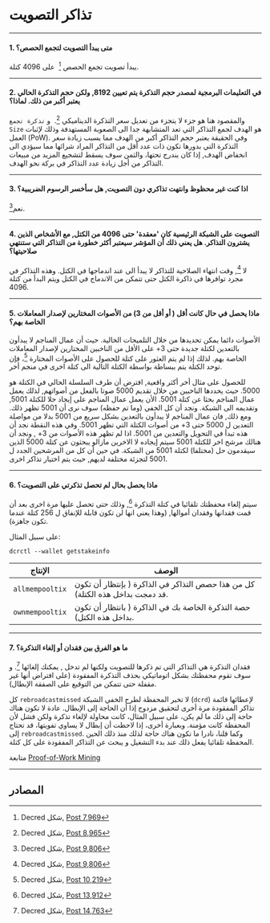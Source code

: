 # تذاكر التصويت

---

#### 1. متى يبدأ التصويت لتجمع الحصص؟

يبدأ تصويت تجمع الحصص [^7969]  على 4096 كتلة.

---

#### 2. في التعليمات البرمجية لمصدر حجم التذكرة يتم تعيين 8192, ولكن حجم التذكرة الحالي يعتبر أكبر من ذلك. لماذا؟

والمقصود هنا هو جزء لا يتجزء من تعديل سعر التذكرة الديناميكي [^8965].  و `تذكرة تجمع Size` هو الهدف لجمع التذاكر التي تعد المتشابهة جدا الى الصعوبة المستهدفة وذلك لإثبات العمل (PoW). وفي الحقيقة يعتبر حجم التذاكر أكبر من الهدف مما يسبب زيادة سعر التذكرة التي بدورها تكون ذات عدد أقل من التذاكر المراد شرائها مما سيؤدي الى انخفاض الهدف, إذا كان يندرج تحتها، والثمن سوف يسقط لتشجيع المزيد من مبيعات التذاكر من أجل زيادة عدد التذاكر في بركة نحو الهدف.

---

#### 3. اذا كنت غير محظوظ وانتهت تذاكري دون التصويت, هل سأخسر الرسوم الضريبية؟

نعم[^9806].

---

#### 4. التصويت على الشبكة الرئيسية كان 'معقدة' حتى 4096 من الكتل, مع الأشخاص الذين يشترون التذاكر. هل يعني ذلك أن المؤشر سيعتبر أكثر خطورة من التذاكر التي ستنتهي صلاحيتها؟

 لا [^9806], وقت انتهاء الصلاحية للتذاكر لا يبدأ الى عند اندماجها في الكتل. وهذه التذاكر في مجرد توافرها في ذاكرة الكتل حتى  تتمكن من الاندماج في الكتل ويتم البدأ من كتلة 4096.

---

#### 5. ماذا يحصل في حال كانت أقل ( أو أقل من 3) من الأصوات المختارين لإصدار المعاملات الخاصة بهم؟

الأصوات دائما يمكن تحديدها من خلال التلميحات الخالية. حيث أن عمال المناجم لا يبدأون بالتعدين لكتلة جديدة  حتى 3+ على الأقل من الناخبين المختارين لإصدار المعاملات الخاصة بهم. لذلك إذا لم يتم العثور على كتلة للحصول على الأصوات المختارة  [^ 10219]، فإن توحد الكتلة يتم ببساطة بواسطة الكتلة التالية الى كتلة اخرى في منجم أخر.

للحصول على مثال أخر أكثر واقعية, افترض أن طرف السلسلة الحالي في الكتلة هو 5000. حيث يحددها الناخبين  من خلال تقديم 5000 صوتا بالفعل من أصواتهم, لذلك يعمل عمال المناجم بحثا عن كتلة 5001. الأن يعمل عمال المناجم على إيجاد حلا للكتلة 5001, وتقديمه الى الشبكة. ونجد أن كل الخفي (وما تم حفظه) سوف نرى أن 5001 تظهر ذلك. ومع ذلك, فان عمال المناجم لا يبدأون بالتعدين بشكل سريع من 5001 بدلا من مواصلة التعدين ل 5000 حتى 3+ من أصوات الكتلة التي تظهر 5001. وفي هذه النقطة نجد أن هذه تبدأ في التحويل والتعدين من 5001.  اذا لم تظهر هذه الأصوات من 3+ , ونجد أن هنالك مرشح اخر للكتلة 5001 سيتم إيجاده لا الاخرين مازالو يبحثون عن كتلة 5000 الذين سيقدمون حل (مختلفا) لكتلة 5001 من الشبكة. في حين أن كل من المرشحين الجدد ل 5001 لتجزئة مختلفة لديهم, حيث يتم اختيار تذاكر اخرى.

---

#### 6. ماذا يحصل بحال لم تحصل تذكرتي على التصويت؟

سيتم إلغاء محفظتك تلقائيا في كتلة التذكرة [^13912],  وذلك حتى تحصل عليها مرة اخرى بعد أن قمت فقدانها وفقدان أموالها, (وهذا يعني انها لن تكون قابلة للإنفاق ل 256 كتلة عندما تكون جاهزة). 

على سبيل المثال:

```no-highlight
dcrctl --wallet getstakeinfo
```

الإنتاج          | الوصف
---             |---
`allmempooltix` | كل من هذا حصص التذاكر في الذاكرة ( بإنتظار أن تكون قد دمجت بداخل هذه الكتلة). 
`ownmempooltix` | حصة التذكرة الخاصة بك في الذاكرة ( بانتظار أن تكون بداخل هذه الكتل).

---

#### 7. ما هو الفرق بين فقدان أو إلغاء التذكرة؟

فقدان التذكرة هي التذاكر التي تم ذكرها للتصويت ولكنها لم تدخل , يمكنك إلغائها [^14763]. و سوف تقوم محفظتك بشكل اتوماتيكي بحذف التذكرة المفقودة (على افتراض أنها غير مقفلة حتى تتمكن من التوقيع على الصفقة الإبطال).

كل `rebroadcastmissed` لا تخبر المحفظة لطرح الخفي الشبكة (`dcrd`) لإعطائها قائمة تذاكر المفقودة مرة أخرى لتحقيق مزدوج إذا أن الحاجة إلى الإبطال. عادة لا تكون هناك حاجة إلى ذلك ما لم يكن، على سبيل المثال، كانت محاولة لإلغاء تذكرة ولكن فشل لأن المحفظة كانت مؤمنة. وبعبارة أخرى، إذا لاحظت أن إبطال لا يساوي تفويتها، قد تحتاج إلى `rebroadcastmissed`. وكما قلنا، نادرا ما تكون هناك حاجة لذلك منذ ذلك الحين المحفظة تلقائيا يفعل ذلك عند بدء التشغيل و يبحث عن التذاكر المفقودة على كل كتلة.

متابعة [Proof-of-Work Mining](/mining/proof-of-work.md)

---

## <i class="fa fa-book"></i> المصادر

[^7969]: Decred شكل, [Post 7,969](https://forum.decred.org/threads/531/#post-7969)
[^8965]: Decred شكل, [Post 8,965](https://forum.decred.org/threads/531/page-2#post-8965)
[^9806]: Decred شكل, [Post 9,806](https://forum.decred.org/threads/180/page-6#post-9806)
[^10219]: Decred شكل, [Post 10,219](https://forum.decred.org/threads/180/page-6#post-10219)
[^13912]: Decred شكل, [Post 13,912](https://forum.decred.org/threads/1271/#post-13912)
[^14763]: Decred شكل, [Post 14,763](https://forum.decred.org/threads/1335/#post-14763)
